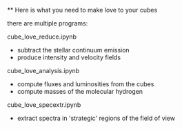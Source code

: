 

** Here is what you need to make love to your cubes

there are multiple programs:

cube_love_reduce.ipynb 

 - subtract the stellar continuum emission
 - produce intensity and velocity fields
 
cube_love_analysis.ipynb

 - compute fluxes and luminosities from the cubes
 - compute masses of the molecular hydrogen
 
cube_love_specextr.ipynb

 - extract spectra in 'strategic' regions of the field of view
